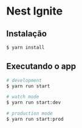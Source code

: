 # Nest Ignite

## Instalação

```bash
$ yarn install
```

## Executando o app

```bash
# development
$ yarn run start

# watch mode
$ yarn run start:dev

# production mode
$ yarn run start:prod
```
